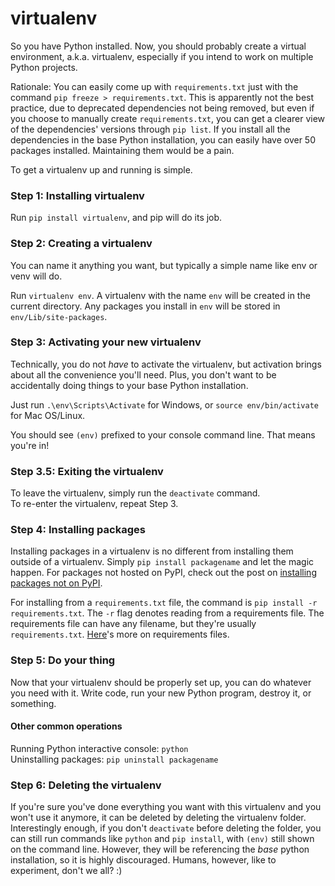 # virtualenv

So you have Python installed. Now, you should probably create a virtual environment, a.k.a. virtualenv, especially if you intend to work on multiple Python projects.

Rationale: You can easily come up with ```requirements.txt``` just with the command ```pip freeze > requirements.txt```. This is apparently not the best practice, due to deprecated dependencies not being removed, but even if you choose to manually create ```requirements.txt```, you can get a clearer view of the dependencies' versions through ```pip list```. If you install all the dependencies in the base Python installation, you can easily have over 50 packages installed. Maintaining them would be a pain.

To get a virtualenv up and running is simple.

### Step 1: Installing virtualenv
Run ```pip install virtualenv```, and pip will do its job.

### Step 2: Creating a virtualenv
You can name it anything you want, but typically a simple name like env or venv will do.

Run ```virtualenv env```. A virtualenv with the name ```env``` will be created in the current directory. Any packages you install in ```env``` will be stored in ```env/Lib/site-packages```.

### Step 3: Activating your new virtualenv
Technically, you do not _have_ to activate the virtualenv, but activation brings about all the convenience you'll need. Plus, you don't want to be accidentally doing things to your base Python installation.

Just run ```.\env\Scripts\Activate``` for Windows, or ```source env/bin/activate``` for Mac OS/Linux.

You should see ```(env)``` prefixed to your console command line. That means you're in!

### Step 3.5: Exiting the virtualenv
To leave the virtualenv, simply run the ```deactivate``` command.</br>
To re-enter the virtualenv, repeat Step 3.

### Step 4: Installing packages
Installing packages in a virtualenv is no different from installing them outside of a virtualenv. Simply ```pip install packagename``` and let the magic happen. For packages not hosted on PyPI, check out the post on [installing packages not on PyPI](https://humanivore.github.io/python-things/installing-packages-not-on-pypi).

For installing from a ```requirements.txt``` file, the command is ```pip install -r requirements.txt```. The ```-r``` flag denotes reading from a requirements file. The requirements file can have any filename, but they're usually ```requirements.txt```. [Here](https://pip.pypa.io/en/latest/user_guide/#requirements-files)'s more on requirements files.

### Step 5: Do your thing
Now that your virtualenv should be properly set up, you can do whatever you need with it. Write code, run your new Python program, destroy it, or something.

#### Other common operations
Running Python interactive console: ```python```</br>
Uninstalling packages: ```pip uninstall packagename```

### Step 6: Deleting the virtualenv
If you're sure you've done everything you want with this virtualenv and you won't use it anymore, it can be deleted by deleting the virtualenv folder. Interestingly enough, if you don't ```deactivate``` before deleting the folder, you can still run commands like ```python``` and ```pip install```, with ```(env)``` still shown on the command line. However, they will be referencing the _base_ python installation, so it is highly discouraged. Humans, however, like to experiment, don't we all? :)
